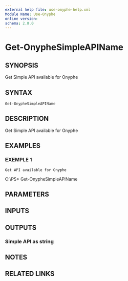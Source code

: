 ```yaml
---
external help file: use-onyphe-help.xml
Module Name: Use-Onyphe
online version:
schema: 2.0.0
---
```


# Get-OnypheSimpleAPIName

## SYNOPSIS
Get Simple API available for Onyphe

## SYNTAX

```
Get-OnypheSimpleAPIName
```

## DESCRIPTION
Get Simple API available for Onyphe

## EXAMPLES

### EXEMPLE 1
```
Get API available for Onyphe
```

C:\PS\> Get-OnypheSimpleAPIName

## PARAMETERS

## INPUTS

## OUTPUTS

### Simple API as string
## NOTES

## RELATED LINKS
